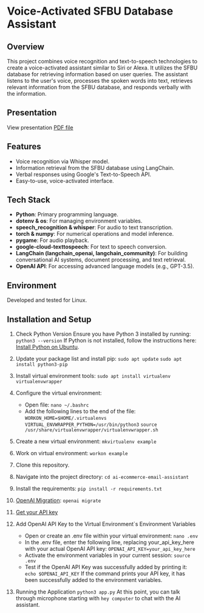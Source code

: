 # Voice-Activated SFBU Database Assistant

## Overview

This project combines voice recognition and text-to-speech technologies to create a voice-activated assistant similar to Siri or Alexa. It utilizes the SFBU database for retrieving information based on user queries. The assistant listens to the user's voice, processes the spoken words into text, retrieves relevant information from the SFBU database, and responds verbally with the information.

## Presentation

View presentation [PDF file](https://drive.google.com/file/d/1DAdmDQzpARJ6q8VqoFOUNYTGERM5WRLI/view?usp=sharing)

## Features

- Voice recognition via Whisper model.
- Information retrieval from the SFBU database using LangChain.
- Verbal responses using Google's Text-to-Speech API.
- Easy-to-use, voice-activated interface.

## Tech Stack

- **Python**: Primary programming language.
- **dotenv & os**: For managing environment variables.
- **speech_recognition & whisper**: For audio to text transcription.
- **torch & numpy**: For numerical operations and model inference.
- **pygame**: For audio playback.
- **google-cloud-texttospeech**: For text to speech conversion.
- **LangChain (langchain_openai, langchain_community)**: For building conversational AI systems, document processing, and text retrieval.
- **OpenAI API**: For accessing advanced language models (e.g., GPT-3.5).

## Environment

Developed and tested for Linux.

## Installation and Setup

1. Check Python Version
   Ensure you have Python 3 installed by running:
   `python3 --version`
   If Python is not installed, follow the instructions here: [Install Python on Ubuntu](https://www.makeuseof.com/install-python-ubuntu/).

2. Update your package list and install pip:
   `sudo apt update`
   `sudo apt install python3-pip`

3. Install virtual environment tools:
   `sudo apt install virtualenv virtualenvwrapper`

4. Configure the virtual environment:

   - Open file:
     `nano ~/.bashrc`
   - Add the following lines to the end of the file:
     `WORKON_HOME=$HOME/.virtualenvs`
     `VIRTUAL_ENVWRAPPER_PYTHON=/usr/bin/python3`
     `source /usr/share/virtualenvwrapper/virtualenvwrapper.sh`

5. Create a new virtual environment:
   `mkvirtualenv example`

6. Work on virtual environment:
   `workon example`

7. Clone this repository.

8. Navigate into the project directory:
   `cd ai-ecommerce-email-assistant`

9. Install the requirements:
   `pip install -r requirements.txt`

10. [OpenAI Migration](https://github.com/openai/openai-python/discussions/742):
    `openai migrate`

11. [Get your API key](https://beta.openai.com/account/api-keys)

12. Add OpenAI API Key to the Virtual Environment`s Environment Variables

    - Open or create an .env file within your virtual environment:
      `nano .env`
    - In the .env file, enter the following line, replacing your_api_key_here with your actual OpenAI API key:
      `OPENAI_API_KEY=your_api_key_here`
    - Activate the environment variables in your current session:
      `source .env`
    - Test if the OpenAI API Key was successfully added by printing it:
      `echo $OPENAI_API_KEY`
      If the command prints your API key, it has been successfully added to the environment variables.

13. Running the Application
    `python3 app.py`
    At this point, you can talk through microphone starting with `hey computer` to chat with the AI assistant.
